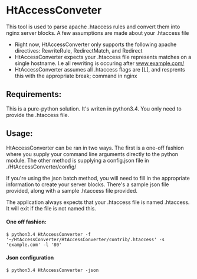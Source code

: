 # HtAccessConveter

This tool is used to parse apache .htaccess rules and convert them into nginx server blocks. A few assumptions are made about your .htaccess file

- Right now, HtAccessConverter only supports the following apache directives: RewriteRule, RedirectMatch, and Redirect
- HtAccessConverter expects your .htaccess file represents matches on a single hostname. I.e all rewriting is occuring after www.example.com/
- HtAccessConverter assumes all .htaccess flags are [L], and resprents this with the appropriate break; command in nginx

## Requirements:
This is a pure-python solution. It's writen in python3.4. You only need to provide the .htaccess file.

## Usage:
HtAccessConverter can be ran in two ways. The first is a one-off fashion where you supply your command line arguments directly to the python module. The other method is supplying a config.json file in ./HtAccessConverter/config/

If you're using the json batch method, you will need to fill in the appropriate information to create your server blocks. There's a sample json file provided, along with a sample .htaccess file provided.

The application always expects that your .htaccess file is named .htaccess. It will exit if the file is not named this.


#### One off fashion:
```
$ python3.4 HtAccessConverter -f '~/HtAccessConverter/HtAccessConverter/contrib/.htaccess' -s 'example.com' -l '80'
```
#### Json configuration
```
$ python3.4 HtAccessConverter -json
```